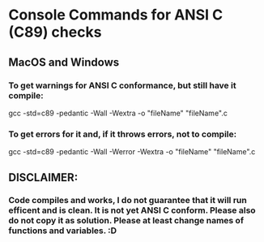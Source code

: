 # Console Commands for ANSI C (C89) checks

## MacOS and Windows
### To get warnings for ANSI C conformance, but still have it compile: 
gcc -std=c89 -pedantic -Wall -Wextra -o "fileName" "fileName".c

### To get errors for it and, if it throws errors, not to compile:
gcc -std=c89 -pedantic -Wall -Werror  -Wextra -o "fileName" "fileName".c

## DISCLAIMER: 
### Code compiles and works, I do not guarantee that it will run efficent and is clean. It is not yet ANSI C conform. Please also do not copy it as solution. Please at least change names of functions and variables. :D
